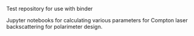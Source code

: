 Test repository for use with binder

Jupyter notebooks for calculating various parameters for Compton laser backscattering for polarimeter design.